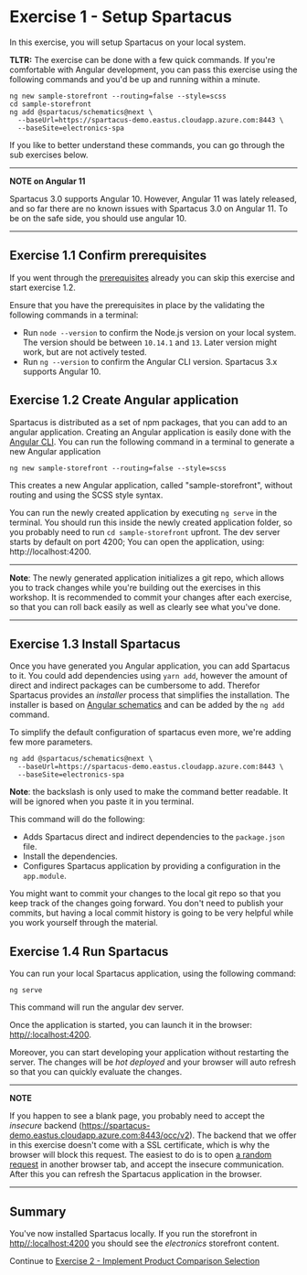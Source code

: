 # Exercise 1 - Setup Spartacus

In this exercise, you will setup Spartacus on your local system.

**TLTR:** The exercise can be done with a few quick commands. If you're comfortable with Angular development, you can pass this exercise using the following commands and you'd be up and running within a minute.

```
ng new sample-storefront --routing=false --style=scss
cd sample-storefront
ng add @spartacus/schematics@next \
  --baseUrl=https://spartacus-demo.eastus.cloudapp.azure.com:8443 \
  --baseSite=electronics-spa
```

If you like to better understand these commands, you can go through the sub exercises below.

---

**NOTE on Angular 11**

Spartacus 3.0 supports Angular 10. However, Angular 11 was lately released, and so far there are no known issues with Spartacus 3.0 on Angular 11. To be on the safe side, you should use angular 10.

---

## Exercise 1.1 Confirm prerequisites

If you went through the [prerequisites](../../prerequisites.md) already you can skip this exercise and start exercise 1.2.

Ensure that you have the prerequisites in place by the validating the following commands in a terminal:

- Run `node --version` to confirm the Node.js version on your local system. The version should be between `10.14.1` and `13`. Later version might work, but are not actively tested.
- Run `ng --version` to confirm the Angular CLI version. Spartacus 3.x supports Angular 10.

## Exercise 1.2 Create Angular application

Spartacus is distributed as a set of npm packages, that you can add to an angular application. Creating an Angular application is easily done with the [Angular CLI](https://cli.angular.io/). You can run the following command in a terminal to generate a new Angular application

```shell
ng new sample-storefront --routing=false --style=scss
```

This creates a new Angular application, called "sample-storefront", without routing and using the SCSS style syntax.

You can run the newly created application by executing `ng serve` in the terminal. You should run this inside the newly created application folder, so you probably need to run `cd sample-storefront` upfront.
The dev server starts by default on port 4200; You can open the application, using: http://localhost:4200.

---

**Note**: The newly generated application initializes a git repo, which allows you to track changes while you're building out the exercises in this workshop. It is recommended to commit your changes after each exercise, so that you can roll back easily as well as clearly see what you've done.

---

## Exercise 1.3 Install Spartacus

Once you have generated you Angular application, you can add Spartacus to it. You could add dependencies using `yarn add`, however the amount of direct and indirect packages can be cumbersome to add. Therefor Spartacus provides an _installer_ process that simplifies the installation. The installer is based on [Angular schematics](https://angular.io/guide/schematics) and can be added by the `ng add` command.

To simplify the default configuration of spartacus even more, we're adding few more parameters.

```shell
ng add @spartacus/schematics@next \
  --baseUrl=https://spartacus-demo.eastus.cloudapp.azure.com:8443 \
  --baseSite=electronics-spa
```

**Note**: the backslash is only used to make the command better readable. It will be ignored when you paste it in you terminal.

This command will do the following:

- Adds Spartacus direct and indirect dependencies to the `package.json` file.
- Install the dependencies.
- Configures Spartacus application by providing a configuration in the `app.module`.

You might want to commit your changes to the local git repo so that you keep track of the changes going forward. You don't need to publish your commits, but having a local commit history is going to be very helpful while you work yourself through the material.

## Exercise 1.4 Run Spartacus

You can run your local Spartacus application, using the following command:

```shell
ng serve
```

This command will run the angular dev server.

Once the application is started, you can launch it in the browser: [http//:localhost:4200](http//:localhost:4200).

Moreover, you can start developing your application without restarting the server. The changes will be _hot deployed_ and your browser will auto refresh so that you can quickly evaluate the changes.

---

**NOTE**

If you happen to see a blank page, you probably need to accept the _insecure_ backend (https://spartacus-demo.eastus.cloudapp.azure.com:8443/occ/v2). The backend that we offer in this exercise doesn't come with a SSL certificate, which is why the browser will block this request. The easiest to do is to open [a random request](https://spartacus-demo.eastus.cloudapp.azure.com:8443/occ/v2/basesites) in another browser tab, and accept the insecure communication. After this you can refresh the Spartacus application in the browser.

---

## Summary

You've now installed Spartacus locally. If you run the storefront in [http//:localhost:4200](http//:localhost:4200) you should see the _electronics_ storefront content.

Continue to [Exercise 2 - Implement Product Comparison Selection](../exercise-2/README.md)
